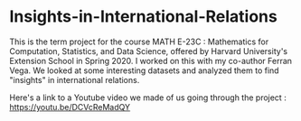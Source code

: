 # Insights-in-International-Relations
This is the term project for the course MATH E-23C : Mathematics for Computation, Statistics, and Data Science, offered by Harvard University's Extension School in Spring 2020. I worked on this with my co-author Ferran Vega. We looked at some interesting datasets and analyzed them to find "insights" in international relations.

Here's a link to a Youtube video we made of us going through the project : https://youtu.be/DCVcReMadQY
